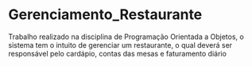 # Gerenciamento_Restaurante
Trabalho realizado na disciplina de Programação Orientada a Objetos, o sistema tem o intuito de gerenciar um restaurante, o qual deverá ser responsável pelo cardápio, contas das mesas e faturamento diário
